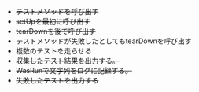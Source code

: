 - <s>テストメソッドを呼び出す</s>
- <s>setUpを最初に呼び出す</s>
- <s>tearDownを後で呼び出す</s>
- テストメソッドが失敗したとしてもtearDownを呼び出す
- 複数のテストを走らせる
- <s>収集したテスト結果を出力する。</s>
- <s>WasRunで文字列をログに記録する。</s>
- <s>失敗したテストを出力する</s>